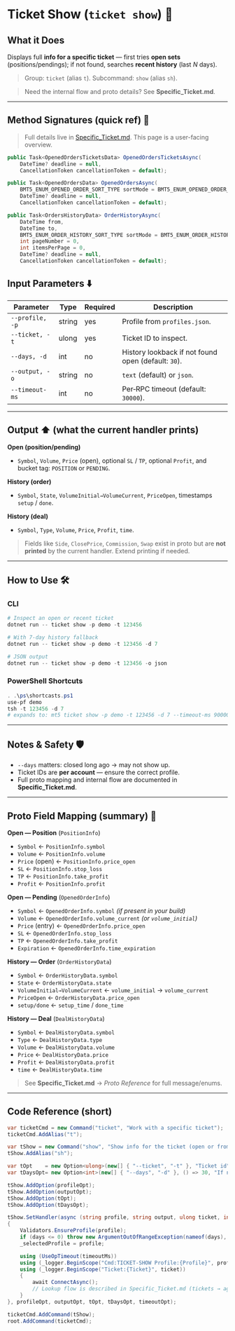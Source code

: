 # Ticket Show (`ticket show`) 🎫

## What it Does

Displays full **info for a specific ticket** — first tries **open sets** (positions/pendings); if not found, searches **recent history** (last *N* days).

> Group: `ticket` (alias `t`). Subcommand: `show` (alias `sh`).

> Need the internal flow and proto details? See **Specific\_Ticket.md**.

---
## Method Signatures (quick ref) 🧩

> Full details live in [Specific_Ticket.md](./Specific_Ticket.md). This page is a user-facing overview.

```csharp
public Task<OpenedOrdersTicketsData> OpenedOrdersTicketsAsync(
    DateTime? deadline = null,
    CancellationToken cancellationToken = default);

public Task<OpenedOrdersData> OpenedOrdersAsync(
    BMT5_ENUM_OPENED_ORDER_SORT_TYPE sortMode = BMT5_ENUM_OPENED_ORDER_SORT_TYPE.Bmt5OpenedOrderSortByOpenTimeAsc,
    DateTime? deadline = null,
    CancellationToken cancellationToken = default);

public Task<OrdersHistoryData> OrderHistoryAsync(
    DateTime from,
    DateTime to,
    BMT5_ENUM_ORDER_HISTORY_SORT_TYPE sortMode = BMT5_ENUM_ORDER_HISTORY_SORT_TYPE.Bmt5SortByCloseTimeAsc,
    int pageNumber = 0,
    int itemsPerPage = 0,
    DateTime? deadline = null,
    CancellationToken cancellationToken = default);
```

## Input Parameters ⬇️

| Parameter       | Type   | Required | Description                                         |
| --------------- | ------ | -------- | --------------------------------------------------- |
| `--profile, -p` | string | yes      | Profile from `profiles.json`.                       |
| `--ticket, -t`  | ulong  | yes      | Ticket ID to inspect.                               |
| `--days, -d`    | int    | no       | History lookback if not found open (default: `30`). |
| `--output, -o`  | string | no       | `text` (default) or `json`.                         |
| `--timeout-ms`  | int    | no       | Per‑RPC timeout (default: `30000`).                 |

---

## Output ⬆️ (what the current handler prints)

**Open (position/pending)**

* `Symbol`, `Volume`, `Price` (open), optional `SL` / `TP`, optional `Profit`, and bucket tag: `POSITION` or `PENDING`.

**History (order)**

* `Symbol`, `State`, `VolumeInitial→VolumeCurrent`, `PriceOpen`, timestamps `setup` / `done`.

**History (deal)**

* `Symbol`, `Type`, `Volume`, `Price`, `Profit`, `time`.

> Fields like `Side`, `ClosePrice`, `Commission`, `Swap` exist in proto but are **not printed** by the current handler. Extend printing if needed.

---

## How to Use 🛠️

### CLI

```powershell
# Inspect an open or recent ticket
dotnet run -- ticket show -p demo -t 123456

# With 7‑day history fallback
dotnet run -- ticket show -p demo -t 123456 -d 7

# JSON output
dotnet run -- ticket show -p demo -t 123456 -o json
```

### PowerShell Shortcuts

```powershell
. .\ps\shortcasts.ps1
use-pf demo
tsh -t 123456 -d 7
# expands to: mt5 ticket show -p demo -t 123456 -d 7 --timeout-ms 90000
```

---

## Notes & Safety 🛡️

* `--days` matters: closed long ago → may not show up.
* Ticket IDs are **per account** — ensure the correct profile.
* Full proto mapping and internal flow are documented in **Specific\_Ticket.md**.

---

## Proto Field Mapping (summary) 🧬

**Open — Position** (`PositionInfo`)

* `Symbol` ← `PositionInfo.symbol`
* `Volume` ← `PositionInfo.volume`
* `Price` (open) ← `PositionInfo.price_open`
* `SL` ← `PositionInfo.stop_loss`
* `TP` ← `PositionInfo.take_profit`
* `Profit` ← `PositionInfo.profit`

**Open — Pending** (`OpenedOrderInfo`)

* `Symbol` ← `OpenedOrderInfo.symbol` *(if present in your build)*
* `Volume` ← `OpenedOrderInfo.volume_current` *(or `volume_initial`)*
* `Price` (entry) ← `OpenedOrderInfo.price_open`
* `SL` ← `OpenedOrderInfo.stop_loss`
* `TP` ← `OpenedOrderInfo.take_profit`
* `Expiration` ← `OpenedOrderInfo.time_expiration`

**History — Order** (`OrderHistoryData`)

* `Symbol` ← `OrderHistoryData.symbol`
* `State` ← `OrderHistoryData.state`
* `VolumeInitial→VolumeCurrent` ← `volume_initial` → `volume_current`
* `PriceOpen` ← `OrderHistoryData.price_open`
* `setup/done` ← `setup_time` / `done_time`

**History — Deal** (`DealHistoryData`)

* `Symbol` ← `DealHistoryData.symbol`
* `Type` ← `DealHistoryData.type`
* `Volume` ← `DealHistoryData.volume`
* `Price` ← `DealHistoryData.price`
* `Profit` ← `DealHistoryData.profit`
* `time` ← `DealHistoryData.time`

> See **Specific\_Ticket.md** → *Proto Reference* for full message/enums.

---

## Code Reference (short)

```csharp
var ticketCmd = new Command("ticket", "Work with a specific ticket");
ticketCmd.AddAlias("t");

var tShow = new Command("show", "Show info for the ticket (open or from recent history)");
tShow.AddAlias("sh");

var tOpt    = new Option<ulong>(new[] { "--ticket", "-t" }, "Ticket id") { IsRequired = true };
var tDaysOpt= new Option<int>(new[] { "--days", "-d" }, () => 30, "If not open, search in last N days history");

tShow.AddOption(profileOpt);
tShow.AddOption(outputOpt);
tShow.AddOption(tOpt);
tShow.AddOption(tDaysOpt);

tShow.SetHandler(async (string profile, string output, ulong ticket, int days, int timeoutMs) =>
{
    Validators.EnsureProfile(profile);
    if (days <= 0) throw new ArgumentOutOfRangeException(nameof(days), "Days must be > 0.");
    _selectedProfile = profile;

    using (UseOpTimeout(timeoutMs))
    using (_logger.BeginScope("Cmd:TICKET-SHOW Profile:{Profile}", profile))
    using (_logger.BeginScope("Ticket:{Ticket}", ticket))
    {
        await ConnectAsync();
        // Lookup flow is described in Specific_Ticket.md (tickets → aggregate → history)
    }
}, profileOpt, outputOpt, tOpt, tDaysOpt, timeoutOpt);

ticketCmd.AddCommand(tShow);
root.AddCommand(ticketCmd);
```
